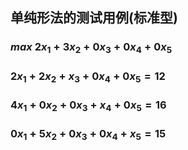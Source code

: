 ## 单纯形法的测试用例(标准型)
### $max$ $2x_1+3x_2+0x_3+0x_4+0x_5$
### $2x_1+2x_2+x_3+0x_4+0x_5=12$
### $4x_1+0x_2+0x_3+x_4+0x_5=16$
### $0x_1+5x_2+0x_3+0x_4+x_5=15$
